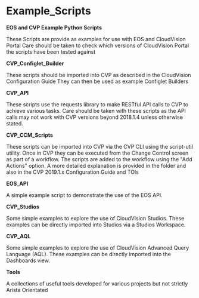 # Example_Scripts
**EOS and CVP Example Python Scripts**

These Scripts are provide as examples for use with EOS and CloudVision Portal
Care should be taken to check which versions of CloudVision Portal the scripts have been tested against

**CVP_Configlet_Builder**

These scripts should be imported into CVP as described in the CloudVision Configuration Guide
They can then be used as example Configlet Builders

**CVP_API**

These scripts use the requests library to make RESTful API calls to CVP to achieve various tasks.
Care should be taken with these scripts as the API calls may not work with CVP versions beyond 2018.1.4 unless otherwise stated.

**CVP_CCM_Scripts**

These scripts can be imported into CVP via the CVP CLI using the script-util utility. Once in CVP they can be executed from the Change Control screen as part of a workflow. The scripts are added to the workflow using the "Add Actions" option. A more detailed explanation is provided in the folder and also in the CVP 2019.1.x Configuration Guide and TOIs

**EOS_API**

A simple example script to demonstrate the use of the EOS API.

**CVP_Studios**

Some simple examples to explore the use of CloudVision Studios.
These examples can be directly imported into Studios via a Studios Workspace.

**CVP_AQL**

Some simple examples to explore the use of CloudVision Advanced Query Language (AQL).
These examples can be directly imported into the Dashboards view.

**Tools**

A collections of useful tools developed for various projects but not strictly Arista Orientated
